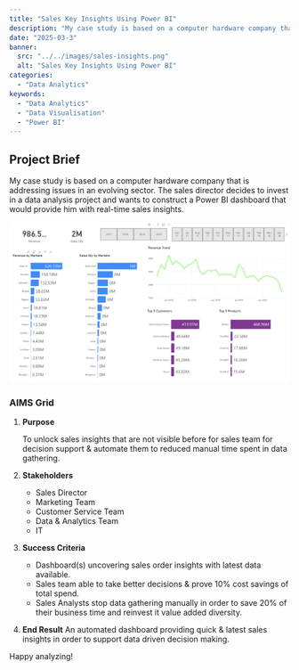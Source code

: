 ```yaml
---
title: "Sales Key Insights Using Power BI"
description: "My case study is based on a computer hardware company that is addressing issues in an evolving sector.   The sales director decides to invest in a data analysis project and wants to construct a Power BI dashboard that would provide him with real-time sales insights."
date: "2025-03-3"
banner:
  src: "../../images/sales-insights.png"
  alt: "Sales Key Insights Using Power BI"
categories:
  - "Data Analytics"
keywords:
  - "Data Analytics"
  - "Data Visualisation"
  - "Power BI"
---
```



## Project Brief

My case study is based on a computer hardware company that is addressing issues in an evolving sector. The sales director decides to invest in a data analysis project and wants to construct a Power BI dashboard that would provide him with real-time sales insights.


![This is the alt tag.](../../images/sales-insights.png "Sales Key Insights Using Power BI [caption](https://github.com/emmadigital/DataAnalyticsSalesKeyInsights).")



### AIMS Grid

1. **Purpose**
   
   To unlock sales insights that are not visible before for sales team for decision support & automate them to reduced manual time spent in data gathering. 

2. **Stakeholders**
   - Sales Director
   - Marketing Team
   - Customer Service Team
   - Data & Analytics Team
   - IT

3. **Success Criteria**
   - Dashboard(s) uncovering sales order insights with latest data available. 
   - Sales team able to take better decisions & prove 10% cost savings of total spend. 
   - Sales Analysts stop data gathering manually in order to save 20% of their business time and reinvest it value added diversity. 

4. **End Result**
   An automated dashboard providing quick & latest sales insights in order to support data driven decision making.

Happy analyzing!